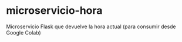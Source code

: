 # microservicio-hora
Microservicio Flask que devuelve la hora actual (para consumir desde Google Colab)
